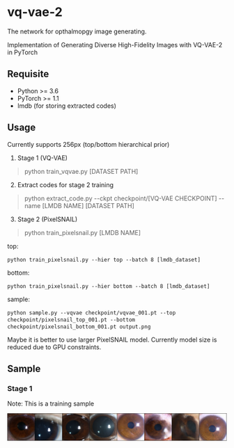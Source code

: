 # vq-vae-2
The network for opthalmopgy image generating.

Implementation of Generating Diverse High-Fidelity Images with VQ-VAE-2 in PyTorch

## Requisite

* Python >= 3.6
* PyTorch >= 1.1
* lmdb (for storing extracted codes)

## Usage

Currently supports 256px (top/bottom hierarchical prior)

1. Stage 1 (VQ-VAE)

> python train_vqvae.py [DATASET PATH]


2. Extract codes for stage 2 training

> python extract_code.py --ckpt checkpoint/[VQ-VAE CHECKPOINT] --name [LMDB NAME] [DATASET PATH]

3. Stage 2 (PixelSNAIL)

> python train_pixelsnail.py [LMDB NAME]

top:

    python train_pixelsnail.py --hier top --batch 8 [lmdb_dataset]
    
bottom:
    
    python train_pixelsnail.py --hier bottom --batch 8 [lmdb_dataset]
    
sample:

    python sample.py --vqvae checkpoint/vqvae_001.pt --top checkpoint/pixelsnail_top_001.pt --bottom checkpoint/pixelsnail_bottom_001.pt output.png
Maybe it is better to use larger PixelSNAIL model. Currently model size is reduced due to GPU constraints.

## Sample

### Stage 1

Note: This is a training sample

![Sample from Stage 1 (VQ-VAE)](output.png)
